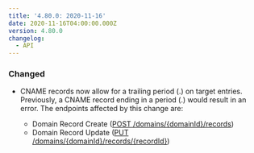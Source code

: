 ```yaml
---
title: '4.80.0: 2020-11-16'
date: 2020-11-16T04:00:00.000Z
version: 4.80.0
changelog:
  - API
---
```


### Changed

- CNAME records now allow for a trailing period (.) on target entries. Previously, a CNAME record ending in a period (.) would result in an error. The endpoints affected by this change are:

  - Domain Record Create ([POST /domains/{domainId}/records](http://www.linode.com/docs/api/domains/#domain-record-create))
  - Domain Record Update ([PUT /domains/{domainId}/records/{recordId}](http://www.linode.com/docs/api/domains/#domain-record-update))
